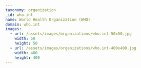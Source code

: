 ```yaml
---
taxonomy: organization
_id: who.int
name: World Health Organization (WHO)
domain: who.int
images:
  - url: /assets/images/organizations/who.int-50x50.jpg
    width: 50
    height: 50
  - url: /assets/images/organizations/who.int-400x400.jpg
    width: 400
    height: 400
---
```

